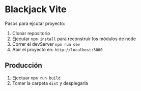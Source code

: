# Blackjack Vite

Pasos para ejcutar proyecto:

1. Clonar repositorio
2. Ejecutar ```npm install``` para reconstruir los módulos de node
3. Correr el devServer ```npm run dev```
4. Abir el proyecto en: ```http://localhost:3000```

## Producción

1. Ejectuar ```npm run build```
2. Tomar la carpeta ```dist``` y desplegarla